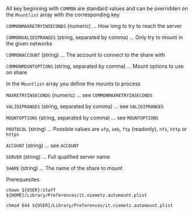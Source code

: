 All key beginning with `COMMON` are standard values and can be overridden on the `Mountlist` array with the corresponding key

`COMMONMAXRETRYINSECONDS` (numeric) ... How long to try to reach the server

`COMMONVALIDIPRANGES` (string, separated by comma) ... Only try to mount in the given networks

`COMMONACCOUNT` (string) ... The account to connect to the share with

`COMMONMOUNTOPTIONS` (string, separated by comma) ... Mount options to use on share



In the `Mountlist` array you define the mounts to process

`MAXRETRYINSECONDS` (numeric) ... see `COMMONMAXRETRYINSECONDS`

`VALIDIPRANGES` (string, separated by comma) ... see `VALIDIPRANGES`

`MOUNTOPTIONS` (string, separated by comma) ... see `MOUNTOPTIONS`

`PROTOCOL` (string) ... Possible values are `afp`, `smb`, `ftp` (readonly), `nfs`, `http` or `https`

`ACCOUNT` (string) ... see `ACCOUNT`

`SERVER` (string) ... Full qualified server name

`SHARE` (string) ... The name of the share to mount



Prerequesites

`chown ${USER}:staff ${HOME}/Library/Preferences/it.niemetz.automount.plist`

`chmod 644 ${USER}/Library/Preferences/it.niemetz.automount.plist`